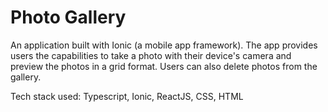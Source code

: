 # Photo Gallery

An application built with Ionic (a mobile app framework). The app provides users the capabilities to take a photo with their device's camera and preview the photos in a grid format. Users can also delete photos from the gallery.

Tech stack used: Typescript, Ionic, ReactJS, CSS, HTML
